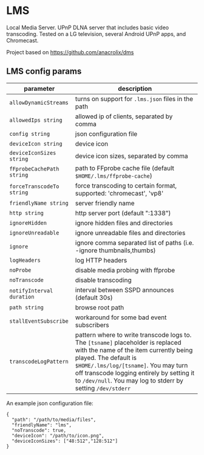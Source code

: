 # LMS

Local Media Server. UPnP DLNA server that includes basic video transcoding. Tested on a LG television, several Android UPnP apps, and Chromecast.

Project based on https://github.com/anacrolix/dms

## LMS config params

|parameter  | description |
|--|--|
| ``allowDynamicStreams`` | turns on support for `.lms.json` files in the path |
| ``allowedIps string`` | allowed ip of clients, separated by comma |
| ``config string`` | json configuration file |
| ``deviceIcon string`` | device icon |
| ``deviceIconSizes string`` | device icon sizes, separated by comma |
| ``fFprobeCachePath string`` | path to FFprobe cache file (default ``$HOME/.lms/ffprobe-cache``) |
| ``forceTranscodeTo string`` | force transcoding to certain format, supported: 'chromecast', 'vp8' |
| ``friendlyName string`` | server friendly name |
| ``http string`` | http server port (default ":1338") |
| ``ignoreHidden`` | ignore hidden files and directories |
| ``ignoreUnreadable`` | ignore unreadable files and directories |
| ``ignore`` | ignore comma separated list of paths (i.e. -ignore thumbnails,thumbs) |
| ``logHeaders`` | log HTTP headers |
| ``noProbe`` | disable media probing with ffprobe |
| ``noTranscode`` | disable transcoding |
| ``notifyInterval duration`` | interval between SSPD announces (default 30s) |
| ``path string`` | browse root path |
| ``stallEventSubscribe`` | workaround for some bad event subscribers |
| ``transcodeLogPattern`` | pattern where to write transcode logs to. The ``[tsname]`` placeholder is replaced with the name of the item currently being played. The default is ``$HOME/.lms/log/[tsname]``. You may turn off transcode logging entirely by setting it to ``/dev/null``. You may log to stderr by setting ``/dev/stderr`` |

An example json configuration file:
```
{
  "path": "/path/to/media/files",
  "friendlyName": "lms",
  "noTranscode": true,
  "deviceIcon": "/path/to/icon.png",
  "deviceIconSizes": ["48:512","128:512"]
}
```